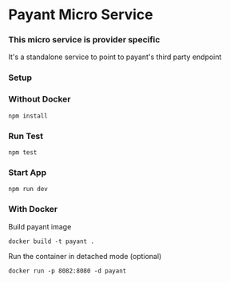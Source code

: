 # Payant Micro Service

### This micro service is provider specific

It's a standalone service to point to payant's third party endpoint

### Setup

### Without Docker
```
npm install
```

### Run Test
```
npm test
```

### Start App
```
npm run dev
```

### With Docker
Build payant image
```
docker build -t payant .
```

Run the container in detached mode (optional)
```
docker run -p 8082:8080 -d payant
```